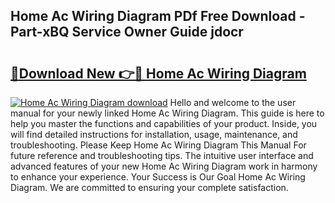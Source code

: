 ## Home Ac Wiring Diagram PDf Free Download - Part-xBQ Service Owner Guide jdocr

# <h2><a href="http://dflsv5.blite.top/?on=Home+Ac+Wiring+Diagram">🔗Download New 👉🔴 Home Ac Wiring Diagram</a></h2>

[![Home Ac Wiring Diagram download](https://i.imgur.com/lujVjoI.png)](http://dflsv5.blite.top/?on=Home+Ac+Wiring+Diagram)
Hello and welcome to the user manual for your newly linked Home Ac Wiring Diagram. This guide is here to help you master the functions and capabilities of your product. Inside, you will find detailed instructions for installation, usage, maintenance, and troubleshooting. Please Keep Home Ac Wiring Diagram This Manual For future reference and troubleshooting tips. The intuitive user interface and advanced features of your new Home Ac Wiring Diagram work in harmony to enhance your experience. Your Success is Our Goal Home Ac Wiring Diagram. We are committed to ensuring your complete satisfaction.
